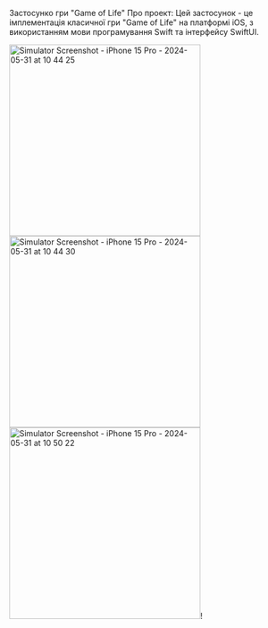 Застосунко гри "Game of Life"
Про проект:
Цей застосунок - це імплементація класичної гри "Game of Life" на платформі iOS, з використанням мови програмування Swift та інтерфейсу SwiftUI.


<img width="342" alt="Simulator Screenshot - iPhone 15 Pro - 2024-05-31 at 10 44 25" src="[https://github.com/Polina0709/project-Lab_2-/assets/125994990/50886a65-1ab1-445b-bdee-1d8091964e6c](https://github.com/Polina0709/Project-Sem2/assets/125994990/4ce7c09d-d7a1-4f46-82b1-32445d8bca65)">
<img width="342" alt="Simulator Screenshot - iPhone 15 Pro - 2024-05-31 at 10 44 30" src="[https://github.com/Polina0709/project-Lab_2-/assets/125994990/50886a65-1ab1-445b-bdee-1d8091964e6c](https://github.com/Polina0709/Project-Sem2/assets/125994990/47199386-e4d3-4521-b510-51e62870232f)">
<img width="342" alt="Simulator Screenshot - iPhone 15 Pro - 2024-05-31 at 10 50 22" src="[https://github.com/Polina0709/project-Lab_2-/assets/125994990/50886a65-1ab1-445b-bdee-1d8091964e6c](https://github.com/Polina0709/Project-Sem2/assets/125994990/b713fad9-00d3-4acf-8921-af1543bbb635)">!
